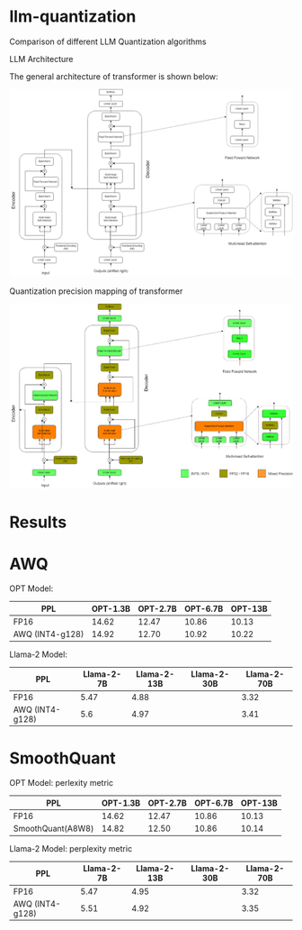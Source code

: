 # llm-quantization
Comparison of different LLM Quantization algorithms

LLM Architecture

The general architecture of transformer is shown below: 

![Transformer Architecture](./images/transformer-arch-details.png)

Quantization precision mapping of transformer

![Transformer Quantization precision](./images/transformer-details-quant-colored.png)

# Results

# AWQ

OPT Model:

| PPL             | OPT-1.3B | OPT-2.7B | OPT-6.7B | OPT-13B |  
|-----------------|----------|----------|----------|---------|  
| FP16            |  14.62   |  12.47   | 10.86    | 10.13   |
| AWQ (INT4-g128) |  14.92   |  12.70   | 10.92    | 10.22   |

Llama-2 Model:

| PPL             | Llama-2-7B | Llama-2-13B | Llama-2-30B | Llama-2-70B |  
|-----------------|------------|-------------|-------------|-------------|  
| FP16            |   5.47     |  4.88       |             |    3.32     |
| AWQ (INT4-g128) |   5.6      |  4.97       |             |    3.41     |

# SmoothQuant

OPT Model: perlexity metric

| PPL               | OPT-1.3B | OPT-2.7B | OPT-6.7B | OPT-13B |  
|-------------------|----------|----------|----------|---------|  
| FP16              |  14.62   |  12.47   |  10.86   | 10.13   |
| SmoothQuant(A8W8) |  14.82   |  12.50   |  10.86   | 10.14   |

Llama-2 Model: perplexity metric

| PPL             | Llama-2-7B | Llama-2-13B | Llama-2-30B | Llama-2-70B |  
|-----------------|------------|-------------|-------------|-------------|  
| FP16            |   5.47     |  4.95       |             |    3.32     |
| AWQ (INT4-g128) |   5.51     |  4.92       |             |    3.35     |